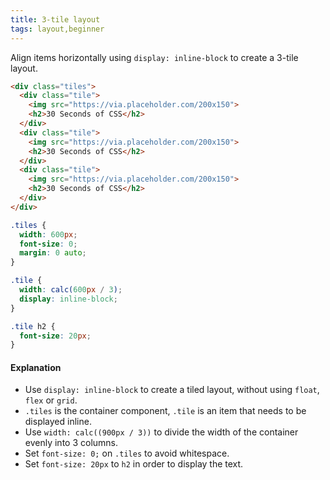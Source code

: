 ```yaml
---
title: 3-tile layout
tags: layout,beginner
---
```


Align items horizontally using `display: inline-block` to create a 3-tile layout.

```html
<div class="tiles">
  <div class="tile">
    <img src="https://via.placeholder.com/200x150">
    <h2>30 Seconds of CSS</h2>
  </div>
  <div class="tile">
    <img src="https://via.placeholder.com/200x150">
    <h2>30 Seconds of CSS</h2>
  </div>
  <div class="tile">
    <img src="https://via.placeholder.com/200x150">
    <h2>30 Seconds of CSS</h2>
  </div>
</div>
```

```css
.tiles {
  width: 600px;
  font-size: 0;
  margin: 0 auto;
}

.tile {
  width: calc(600px / 3);
  display: inline-block;
}

.tile h2 {
  font-size: 20px;
}
```

#### Explanation

- Use `display: inline-block` to create a tiled layout, without using `float`, `flex` or `grid`.
- `.tiles` is the container component, `.tile` is an item that needs to be displayed inline.
- Use `width: calc((900px / 3))` to divide the width of the container evenly into 3 columns.
- Set `font-size: 0;` on `.tiles` to avoid whitespace.
- Set `font-size: 20px` to `h2` in order to display the text.
